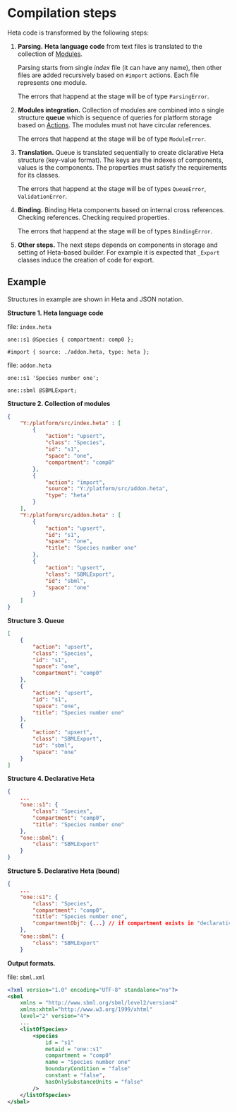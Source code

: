 # Compilation steps

Heta code is transformed by the following steps:

1. **Parsing.** **Heta language code** from text files is translated to the      collection of [Modules](modules). 

    Parsing starts from single *index* file (it can have any name), then other files are added recursively based on `#import` actions. Each file represents one module.

    The errors that happend at the stage will be of type `ParsingError`.

1. **Modules integration.** Collection of modules are combined into a single structure **queue** which is sequence of queries for platform storage based on [Actions](actions). The modules must not have circular references.

    The errors that happend at the stage will be of type `ModuleError`.

1. **Translation.** Queue is translated sequentially to create diclarative Heta structure (key-value format). The keys are the indexes of components, values is the components. The properties must satisfy the requirements for its classes.

    The errors that happend at the stage will be of types `QueueError`, `ValidationError`.

1. **Binding.** Binding Heta components based on internal cross references. Checking references. Checking required properties.

    The errors that happend at the stage will be of types `BindingError`.

1. **Other steps.** The next steps depends on components in storage and setting of Heta-based builder. For example it is expected that `_Export` classes induce the creation of code for export.

## Example

Structures in example are shown in Heta and JSON notation.

**Structure 1. Heta language code**

file: `index.heta`
```heta
one::s1 @Species { compartment: comp0 };

#import { source: ./addon.heta, type: heta };
```

file: `addon.heta`
```
one::s1 'Species number one';

one::sbml @SBMLExport;
```

**Structure 2. Collection of modules**

```json
{
    "Y:/platform/src/index.heta" : [
        {
            "action": "upsert",
            "class": "Species",
            "id": "s1",
            "space": "one",
            "compartment": "comp0"
        },
        {
            "action": "import",
            "source": "Y:/platform/src/addon.heta",
            "type": "heta"
        }
    ],
    "Y:/platform/src/addon.heta" : [
        {
            "action": "upsert",
            "id": "s1",
            "space": "one",
            "title": "Species number one"
        },
        {
            "action": "upsert",
            "class": "SBMLExport",
            "id": "sbml",
            "space": "one"
        }
    ]
}
```

**Structure 3. Queue**

```json
[
    {
        "action": "upsert",
        "class": "Species",
        "id": "s1",
        "space": "one",
        "compartment": "comp0"
    },
    {
        "action": "upsert",
        "id": "s1",
        "space": "one",
        "title": "Species number one"
    },
    {
        "action": "upsert",
        "class": "SBMLExport",
        "id": "sbml",
        "space": "one"
    }
]
```

**Structure 4. Declarative Heta**

```json
{
    ...
    "one::s1": {
        "class": "Species",
        "compartment": "comp0",
        "title": "Species number one"
    },
    "one::sbml": {
        "class": "SBMLExport"
    }
}
```

**Structure 5. Declarative Heta (bound)**

```json
{
    ...
    "one::s1": {
        "class": "Species",
        "compartment": "comp0",
        "title": "Species number one",
        "compartmentObj": {...} // if compartment exists in "declarative Heta"
    },
    "one::sbml": {
        "class": "SBMLExport"
    }
```

**Output formats.**

file: `sbml.xml`

```xml
<?xml version="1.0" encoding="UTF-8" standalone="no"?>
<sbml 
    xmlns = "http://www.sbml.org/sbml/level2/version4"
    xmlns:xhtml="http://www.w3.org/1999/xhtml"
    level="2" version="4">
    ...
    <listOfSpecies>
        <species
            id = "s1"
            metaid = "one::s1"
            compartment = "comp0"
            name = "Species number one"
            boundaryCondition = "false"
            constant = "false",
            hasOnlySubstanceUnits = "false"
        />
    </listOfSpecies>
</sbml>
```
